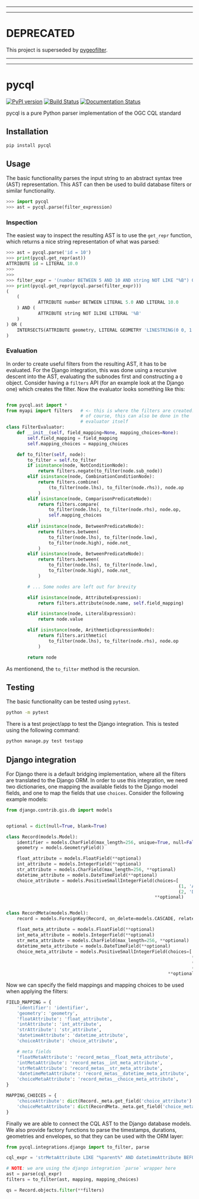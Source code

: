 -------
-------


# DEPRECATED

This project is superseded by [pygeofilter](https://github.com/geopython/pygeofilter).

-------
-------

# pycql

[![PyPI version](https://badge.fury.io/py/pycql.svg)](https://badge.fury.io/py/pycql)
[![Build Status](https://github.com/geopython/pycql/workflows/build%20%E2%9A%99%EF%B8%8F/badge.svg)](https://github.com/geopython/pycql/actions)
[![Documentation Status](https://readthedocs.org/projects/pycql/badge/?version=latest)](https://pycql.readthedocs.io/en/latest/?badge=latest)

pycql is a pure Python parser implementation of the OGC CQL standard

## Installation

```bash
pip install pycql
```

## Usage

The basic functionality parses the input string to an abstract syntax tree (AST) representation.
This AST can then be used to build database filters or similar functionality.

```python
>>> import pycql
>>> ast = pycql.parse(filter_expression)
```

### Inspection

The easiest way to inspect the resulting AST is to use the `get_repr` function, which returns a
nice string representation of what was parsed:

```python
>>> ast = pycql.parse('id = 10')
>>> print(pycql.get_repr(ast))
ATTRIBUTE id = LITERAL 10.0
>>>
>>>
>>> filter_expr = '(number BETWEEN 5 AND 10 AND string NOT LIKE "%B") OR INTERSECTS(geometry, LINESTRING(0 0, 1 1))'
>>> print(pycql.get_repr(pycql.parse(filter_expr)))
(
    (
            ATTRIBUTE number BETWEEN LITERAL 5.0 AND LITERAL 10.0
    ) AND (
            ATTRIBUTE string NOT ILIKE LITERAL '%B'
    )
) OR (
    INTERSECTS(ATTRIBUTE geometry, LITERAL GEOMETRY 'LINESTRING(0 0, 1 1)')
)
```

### Evaluation

In order to create useful filters from the resulting AST, it has to be evaluated. For the
Django integration, this was done using a recursive descent into the AST, evaluating the
subnodes first and constructing a `Q` object. Consider having a `filters` API (for an
example look at the Django one) which creates the filter. Now the evaluator looks something
like this:

```python

from pycql.ast import *
from myapi import filters   # <- this is where the filters are created.
                            # of course, this can also be done in the
                            # evaluator itself
class FilterEvaluator:
    def __init__(self, field_mapping=None, mapping_choices=None):
        self.field_mapping = field_mapping
        self.mapping_choices = mapping_choices

    def to_filter(self, node):
        to_filter = self.to_filter
        if isinstance(node, NotConditionNode):
            return filters.negate(to_filter(node.sub_node))
        elif isinstance(node, CombinationConditionNode):
            return filters.combine(
                (to_filter(node.lhs), to_filter(node.rhs)), node.op
            )
        elif isinstance(node, ComparisonPredicateNode):
            return filters.compare(
                to_filter(node.lhs), to_filter(node.rhs), node.op,
                self.mapping_choices
            )
        elif isinstance(node, BetweenPredicateNode):
            return filters.between(
                to_filter(node.lhs), to_filter(node.low),
                to_filter(node.high), node.not_
            )
        elif isinstance(node, BetweenPredicateNode):
            return filters.between(
                to_filter(node.lhs), to_filter(node.low),
                to_filter(node.high), node.not_
            )

        # ... Some nodes are left out for brevity

        elif isinstance(node, AttributeExpression):
            return filters.attribute(node.name, self.field_mapping)

        elif isinstance(node, LiteralExpression):
            return node.value

        elif isinstance(node, ArithmeticExpressionNode):
            return filters.arithmetic(
                to_filter(node.lhs), to_filter(node.rhs), node.op
            )

        return node
```

As mentionend, the `to_filter` method is the recursion.

## Testing

The basic functionality can be tested using `pytest`.

```bash
python -m pytest
```

There is a test project/app to test the Django integration. This is tested using the following
command:

```bash
python manage.py test testapp
```


## Django integration

For Django there is a default bridging implementation, where all the filters are translated to the
Django ORM. In order to use this integration, we need two dictionaries, one mapping the available
fields to the Django model fields, and one to map the fields that use `choices`. Consider the
following example models:

```python
from django.contrib.gis.db import models


optional = dict(null=True, blank=True)

class Record(models.Model):
    identifier = models.CharField(max_length=256, unique=True, null=False)
    geometry = models.GeometryField()

    float_attribute = models.FloatField(**optional)
    int_attribute = models.IntegerField(**optional)
    str_attribute = models.CharField(max_length=256, **optional)
    datetime_attribute = models.DateTimeField(**optional)
    choice_attribute = models.PositiveSmallIntegerField(choices=[
                                                                 (1, 'ASCENDING'),
                                                                 (2, 'DESCENDING'),],
                                                        **optional)


class RecordMeta(models.Model):
    record = models.ForeignKey(Record, on_delete=models.CASCADE, related_name='record_metas')

    float_meta_attribute = models.FloatField(**optional)
    int_meta_attribute = models.IntegerField(**optional)
    str_meta_attribute = models.CharField(max_length=256, **optional)
    datetime_meta_attribute = models.DateTimeField(**optional)
    choice_meta_attribute = models.PositiveSmallIntegerField(choices=[
                                                                      (1, 'X'),
                                                                      (2, 'Y'),
                                                                      (3, 'Z')],
                                                             **optional)
```

Now we can specify the field mappings and mapping choices to be used when applying the filters:

```python
FIELD_MAPPING = {
    'identifier': 'identifier',
    'geometry': 'geometry',
    'floatAttribute': 'float_attribute',
    'intAttribute': 'int_attribute',
    'strAttribute': 'str_attribute',
    'datetimeAttribute': 'datetime_attribute',
    'choiceAttribute': 'choice_attribute',

    # meta fields
    'floatMetaAttribute': 'record_metas__float_meta_attribute',
    'intMetaAttribute': 'record_metas__int_meta_attribute',
    'strMetaAttribute': 'record_metas__str_meta_attribute',
    'datetimeMetaAttribute': 'record_metas__datetime_meta_attribute',
    'choiceMetaAttribute': 'record_metas__choice_meta_attribute',
}

MAPPING_CHOICES = {
    'choiceAttribute': dict(Record._meta.get_field('choice_attribute').choices),
    'choiceMetaAttribute': dict(RecordMeta._meta.get_field('choice_meta_attribute').choices),
}
```

Finally we are able to connect the CQL AST to the Django database models. We also provide factory
functions to parse the timestamps, durations, geometries and envelopes, so that they can be used
with the ORM layer:

```python
from pycql.integrations.django import to_filter, parse

cql_expr = 'strMetaAttribute LIKE "%parent%" AND datetimeAttribute BEFORE 2000-01-01T00:00:01Z'

# NOTE: we are using the django integration `parse` wrapper here
ast = parse(cql_expr)
filters = to_filter(ast, mapping, mapping_choices)

qs = Record.objects.filter(**filters)
```
